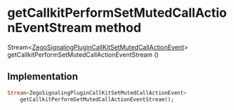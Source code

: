 


# getCallkitPerformSetMutedCallActionEventStream method








Stream&lt;[ZegoSignalingPluginCallKitSetMutedCallActionEvent](../../zego_uikit_prebuilt_live_audio_room/ZegoSignalingPluginCallKitSetMutedCallActionEvent-class.md)> getCallkitPerformSetMutedCallActionEventStream
()








## Implementation

```dart
Stream<ZegoSignalingPluginCallKitSetMutedCallActionEvent>
    getCallkitPerformSetMutedCallActionEventStream();
```







